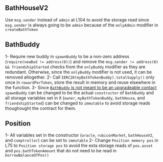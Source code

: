 ## BathHouseV2

Use `msg.sender` instead of `admin` at L104 to avoid the storage read since `msg.sender` is always going to be `admin` because of the `onlyAdmin` modifier in `createBathToken`

## BathBuddy

1- Require new buddy in `spawnBuddy` to be a non-zero address (`require(newBud != address(0))`) and remove the `msg.sender != address(0) && friendshipStarted` checks from the `onlyBuddy` modifier as they are redundant. Otherwise, since the `onlyBuddy` modifier is not used, it can be removed altogether.
2- Call `IERC20(myBathTokenBuddy).totalSupply()` only once in `rewardPerToken`, store the result in memory and reuse elsewhere in the function.
3- Since [`BathBuddy` is not meant to be an upgradeable contact](https://discord.com/channels/810916927919620096/1092789958923784292/1093918395478581278) `spawnBuddy` can be changed to be the actual `constructor` of `BathBuddy` and all storage variables set in it (`owner`, `myBathTokenBuddy`, `bathHouse`, and `friendshipStarted`) can be changed to `immutable` to avoid storage reads thoughought the contract for them.

## Position

1- All variables set in the constructor (`oracle`, `rubiconMarket`, `bathHouseV2`, and `comptroller`) can be set to `immutable`
2- Change `Position memory pos` in L75 to `Position storage pos` to avoid the exta storage reads of `pos.asset` and `pos.bathTokenAmount` that do not need to be read in `borrowBalanceOfPos()`